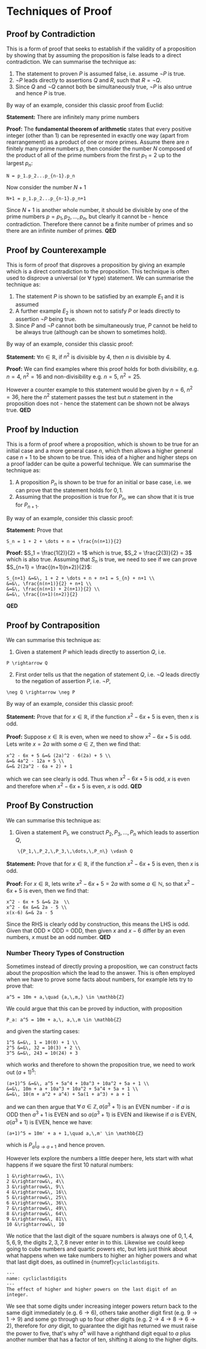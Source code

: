 # Techniques of Proof

## Proof by Contradiction
This is a form of proof that seeks to establish if the validity of a proposition by showing that by assuming the proposition is false leads to a direct contradiction. 
We can summarise the technique as:

1. The statement to proven $P$ is assumed false, i.e. assume $\lnot{P}$ is true.
2. $\lnot P$ leads directly to assertions $Q$ and $R$, such that $R = \lnot Q$.
3. Since $Q$ and $\lnot Q$ cannot both be simultaneously true, $\lnot P$ is also untrue and hence $P$ is true.

By way of an example, consider this classic proof from Euclid:

<b>Statement:</b> There are infinitely many prime numbers

<b>Proof:</b> 
The <b>fundamental theorem of arithmetic</b> states that every positive integer (other than 1) can be represented in exactly one way (apart from rearrangement) 
as a product of one or more primes.  Assume there are $n$ finitely many prime numbers $p$, then consider the number $N$ composed of the product of all of the 
prime numbers from the first $p_1 = 2$ up to the largest $p_n$:
```{math}
N = p_1.p_2...p_{n-1}.p_n
```
Now consider the number $N+1$
```{math}
N+1 = p_1.p_2...p_{n-1}.p_n+1
```
Since $N+1$ is another whole number, it should be divisible by one of the prime numbers $p={p_1,p_2,\dots,p_n}$, but clearly it cannot be - hence contradiction.  Therefore 
there cannot be a finite number of primes and so there are an infinite number of primes. <b>QED</b>

## Proof by Counterexample
This is form of proof that disproves a proposition by giving an example which is a direct contradiction to the proposition.  This technique is often used to disprove a 
universal (or $\forall$ type) statement.  We can summarise the technique as:

1. The statement $P$ is shown to be satisfied by an example $E_1$ and it is assumed 
2. A further example $E_2$ is shown not to satisfy $P$ or leads directly to assertion $\lnot P$ being true.
3. Since $P$ and $\lnot P$ cannot both be simultaneously true, $P$ cannot be held to be always true (although can be shown to sometimes hold).

By way of an example, consider this classic proof:

<b>Statement:</b> $\forall n \in \mathbb{R}$, if $n^2$ is divisible by 4, then $n$ is divisible by 4.

<b>Proof:</b> 
We can find examples where this proof holds for both divisibility, e.g. $n=4$, $n^2 = 16$ and non-divisibility e.g. $n=5$, $n^2=25$.  

However a counter example to this statement would be given by $n = 6$, $n^2=36$, here the $n^2$ statement passes the test but $n$ statement in the 
proposition does not - hence the statement can be shown not be always true.  <b>QED</b> 

## Proof by Induction
This is a form of proof where a proposition, which is shown to be true for an initial case and a more general case $n$, which then allows a higher general 
case $n+1$ to be shown to be true.  This idea of a higher and higher steps on a proof ladder can be quite a powerful technique.  We can summarise the technique as:

1. A proposition $P_n$ is shown to be true for an initial or base case, i.e. we can prove that the statement holds for $0, 1$.
2. Assuming that the proposition is true for $P_n$, we can show that it is true for $P_{n+1}$.

By way of an example, consider this classic proof:

<b>Statement:</b> Prove that 

```{math} 
S_n = 1 + 2 + \dots + n = \frac{n(n+1)}{2}
```

<b>Proof:</b> 
$S_1 = \frac{1(2)}{2} = 1$ which is true, $S_2 = \frac{2(3)}{2} = 3$ which is also true. Assuming that $S_n$ is true, we need to see if we can prove $S_{n+1} = \frac{(n+1)(n+2)}{2}$:

```{math}
S_{n+1} &=&\, 1 + 2 + \dots + n + n+1 = S_{n} + n+1 \\ 
&=&\, \frac{n(n+1)}{2} + n+1 \\ 
&=&\, \frac{n(n+1) + 2(n+1)}{2} \\ 
&=&\, \frac{(n+1)(n+2)}{2}
``` 
<b>QED</b> 


## Proof by Contraposition
We can summarise this technique as:
1. Given a statement $P$ which leads directly to assertion $Q$, i.e. 
```{math} 
P \rightarrow Q 
```
2. First order tells us that the negation of statement $Q$, i.e. $\neg Q$ leads directly to the negation of assertion $P$, i.e. $\neg P$, 
```{math}
\neg Q \rightarrow \neg P
```

By way of an example, consider this classic proof:

<b>Statement:</b> Prove that for $x \in \mathbb{R}$, if the function $x^2 - 6x + 5$ is even, then $x$ is odd.

<b>Proof:</b> Suppose $x \in \mathbb{R}$ is even, when we need to show $x^2 - 6x + 5$ is odd.  
Lets write $x = 2a$ with some $a \in \mathbb{Z}$, then we find that:
```{math}
x^2 - 6x + 5 &=& (2a)^2 - 6(2a) + 5 \\
&=& 4a^2 - 12a + 5 \\
&=& 2(2a^2 - 6a + 2) + 1
```
which we can see clearly is odd.  Thus when $x^2 - 6x + 5$ is odd, $x$ is even and therefore when $x^2 - 6x + 5$ is even, $x$ is odd. <b>QED</b> 

## Proof By Construction
We can summarise this technique as:
1. Given a statement $P_1$, we construct  $P_2,\,P_3,\,\dots,\,P_n$ which leads to assertion $Q$,
```{math}
    \{P_1,\,P_2,\,P_3,\,\dots,\,P_n\} \vdash Q
```

<b>Statement:</b> Prove that for $x \in \mathbb{R}$, if the function $x^2 - 6x + 5$ is even, then $x$ is odd.

<b>Proof:</b> For $x \in \mathbb{R}$, lets write $x^2 - 6x + 5 = 2a$ with some $a \in \mathbb{N}$, so that $x^2 - 6x + 5$ is even, then we find that:
```{math}
x^2 - 6x + 5 &=& 2a  \\
x^2 - 6x &=& 2a - 5 \\
x(x-6) &=& 2a - 5
```
Since the RHS is clearly odd by construction, this means the LHS is odd.  Given that ODD $\times$ ODD = ODD, then given $x$ and $x-6$ differ by an even numbers, $x$ must be an odd number. <b>QED</b> 


### Number Theory Types of Construction
Sometimes instead of directly proving a proposition, we can construct facts about the proposition which the lead to the answer.  This is often employed 
when we have to prove some facts about numbers, for example lets try to prove that:
```{math}
a^5 = 10m + a,\quad {a,\,m,} \in \mathbb{Z}
```
We could argue that this can be proved by induction, with proposition 
```{math}
P_a: a^5 = 10m + a,\, a,\,m \in \mathbb{Z}
```
and given the starting cases: 
```{math}
1^5 &=&\, 1 = 10(0) + 1 \\
2^5 &=&\, 32 = 10(3) + 2 \\
3^5 &=&\, 243 = 10(24) + 3
```
which works and therefore to shown the proposition true, we need to work out $(a+1)^5$:
```{math}
(a+1)^5 &=&\, a^5 + 5a^4 + 10a^3 + 10a^2 + 5a + 1 \\
&=&\, 10m + a + 10a^3 + 10a^2 + 5a^4 + 5a + 1 \\
&=&\, 10(m + a^2 + a^4) + 5a(1 + a^3) + a + 1 
```
and we can then argue that $\forall \,a \in \mathbb{Z},\, a(a^3+1)$ is an EVEN number - if $a$ is ODD then $a^3+1$ is EVEN and so $a(a^3+1)$ is EVEN 
and likewise if $a$ is EVEN, $a(a^3+1)$ is EVEN, hence we have:
```{math}
(a+1)^5 = 10m' + a + 1,\quad a,\,m' \in \mathbb{Z}
```
which is $P_a\Bigg|_{a \rightarrow a+1}$ and hence proven.  

However lets explore the numbers a little deeper here, lets start with what happens if we square the first 10 natural numbers:
```{math}
1 &\rightarrow&\, 1\\
2 &\rightarrow&\, 4\\
3 &\rightarrow&\, 9\\
4 &\rightarrow&\, 16\\
5 &\rightarrow&\, 25\\
6 &\rightarrow&\, 36\\
7 &\rightarrow&\, 49\\
8 &\rightarrow&\, 64\\
9 &\rightarrow&\, 81\\
10 &\rightarrow&\, 10
```
We notice that the last digit of the square numbers is always one of ${0,\, 1,\, 4,\, 5,\, 6,\, 9}$, the digits ${2,\, 3,\, 7,\, 8}$ never 
enter in to this.  Likewise we could keep going to cube numbers and quartic powers etc, but lets just think about what happens when we take 
numbers to higher an higher powers and what that last digit does, as outlined in {numref}`cycliclastdigits`.  

```{figure} ../figures/cycliclastdigits.png
---
name: cycliclastdigits
---
The effect of higher and higher powers on the last digit of an integer.
```
We see that some digits under increasing integer powers return back to the same digit immediately (e.g. $6 \rightarrow 6$), others take 
another digit first (e.g. $9 \rightarrow 1 \rightarrow 9$) and some go through up to four other digits (e.g. $2 \rightarrow 4 \rightarrow 8 \rightarrow 6 \rightarrow 2$), 
therefore for <em>any</em> digit, to guarantee the digit has returned we must raise the power to five, that's why $a^5$ will have a righthand digit 
equal to $a$ plus another number that has a factor of ten, shifting it along to the higher digits.

